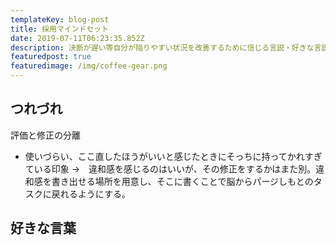 ```yaml
---
templateKey: blog-post
title: 採用マインドセット
date: 2019-07-11T06:23:35.852Z
description: 決断が遅い等自分が陥りやすい状況を改善するために信じる言説・好きな言説をリスト化し序列をつける
featuredpost: true
featuredimage: /img/coffee-gear.png
---
```

## つれづれ
評価と修正の分離
- 使いづらい、ここ直したほうがいいと感じたときにそっちに持ってかれすぎている印象
->　違和感を感じるのはいいが、その修正をするかはまた別。違和感を書き出せる場所を用意し、そこに書くことで脳からパージしもとのタスクに戻れるようにする。

## 好きな言葉

